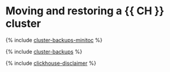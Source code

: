 # Moving and restoring a {{ CH }} cluster

{% include [cluster-backups-minitoc](../../_qa/managed-clickhouse/minitoc/cluster-backups.md) %}

{% include [cluster-backups](../../_qa/managed-clickhouse/cluster-backups.md) %}

{% include [clickhouse-disclaimer](../../_includes/clickhouse-disclaimer.md) %}
